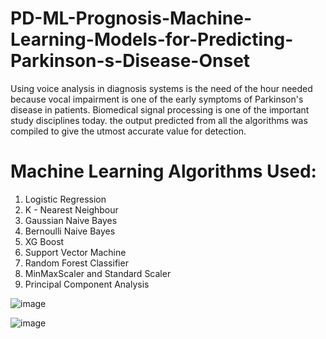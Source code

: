 # PD-ML-Prognosis-Machine-Learning-Models-for-Predicting-Parkinson-s-Disease-Onset
Using voice analysis in diagnosis systems is the need of the hour needed because vocal impairment is one of the early symptoms of Parkinson's disease in patients. Biomedical signal processing is one of the important study disciplines today. the output predicted from all the algorithms was compiled to give the utmost accurate value for detection.

# Machine Learning Algorithms Used:
  1. Logistic Regression
  2. K - Nearest Neighbour
  3. Gaussian Naive Bayes
  4. Bernoulli Naive Bayes
  5. XG Boost
  6. Support Vector Machine
  7. Random Forest Classifier
  8. MinMaxScaler and Standard Scaler
  9. Principal Component Analysis

![image](https://github.com/Prar2902/PD-ML-Prognosis-Machine-Learning-Models-for-Predicting-Parkinson-s-Disease-Onset/assets/73553310/d0502afa-8898-4315-a535-9f6fa077c1c5)

![image](https://github.com/Prar2902/PD-ML-Prognosis-Machine-Learning-Models-for-Predicting-Parkinson-s-Disease-Onset/assets/73553310/e29a9479-4649-4045-810b-878c9376e67e)

